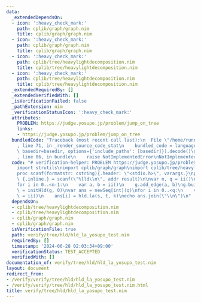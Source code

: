 ```yaml
---
data:
  _extendedDependsOn:
  - icon: ':heavy_check_mark:'
    path: cplib/graph/graph.nim
    title: cplib/graph/graph.nim
  - icon: ':heavy_check_mark:'
    path: cplib/graph/graph.nim
    title: cplib/graph/graph.nim
  - icon: ':heavy_check_mark:'
    path: cplib/tree/heavylightdecomposition.nim
    title: cplib/tree/heavylightdecomposition.nim
  - icon: ':heavy_check_mark:'
    path: cplib/tree/heavylightdecomposition.nim
    title: cplib/tree/heavylightdecomposition.nim
  _extendedRequiredBy: []
  _extendedVerifiedWith: []
  _isVerificationFailed: false
  _pathExtension: nim
  _verificationStatusIcon: ':heavy_check_mark:'
  attributes:
    PROBLEM: https://judge.yosupo.jp/problem/jump_on_tree
    links:
    - https://judge.yosupo.jp/problem/jump_on_tree
  bundledCode: "Traceback (most recent call last):\n  File \"/home/runner/.local/lib/python3.10/site-packages/onlinejudge_verify/documentation/build.py\"\
    , line 71, in _render_source_code_stat\n    bundled_code = language.bundle(stat.path,\
    \ basedir=basedir, options={'include_paths': [basedir]}).decode()\n  File \"/home/runner/.local/lib/python3.10/site-packages/onlinejudge_verify/languages/nim.py\"\
    , line 86, in bundle\n    raise NotImplementedError\nNotImplementedError\n"
  code: "# verification-helper: PROBLEM https://judge.yosupo.jp/problem/jump_on_tree\n\
    import strutils\nimport cplib/graph/graph\nimport cplib/tree/heavylightdecomposition\n\
    proc scanf(formatstr: cstring){.header: \"<stdio.h>\", varargs.}\nproc ii(): int\
    \ {.inline.} = scanf(\"%lld\\n\", addr result)\n\nvar n, q = ii()\nvar g = initUnWeightedUnDirectedStaticGraph(n)\n\
    for i in 0..<n-1:\n    var a, b = ii()\n    g.add_edge(a, b)\ng.build\n\nvar hld\
    \ = initHld(g, 0)\nvar ans = newSeq[int](q)\nfor i in 0..<q:\n    var s, t, k\
    \ = ii()\n    ans[i] = hld.la(s, t, k)\necho ans.join(\"\\n\")\n"
  dependsOn:
  - cplib/tree/heavylightdecomposition.nim
  - cplib/tree/heavylightdecomposition.nim
  - cplib/graph/graph.nim
  - cplib/graph/graph.nim
  isVerificationFile: true
  path: verify/tree/hld/hld_la_yosupo_test.nim
  requiredBy: []
  timestamp: '2024-06-28 02:03:34+09:00'
  verificationStatus: TEST_ACCEPTED
  verifiedWith: []
documentation_of: verify/tree/hld/hld_la_yosupo_test.nim
layout: document
redirect_from:
- /verify/verify/tree/hld/hld_la_yosupo_test.nim
- /verify/verify/tree/hld/hld_la_yosupo_test.nim.html
title: verify/tree/hld/hld_la_yosupo_test.nim
---
```

